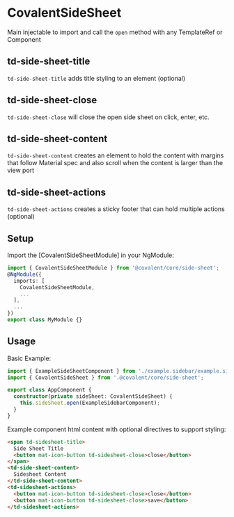 # CovalentSideSheet

Main injectable to import and call the `open` method with any TemplateRef or Component

## td-side-sheet-title

`td-side-sheet-title` adds title styling to an element (optional)

## td-side-sheet-close

`td-side-sheet-close` will close the open side sheet on click, enter, etc.

## td-side-sheet-content

`td-side-sheet-content` creates an element to hold the content with margins that follow Material spec and also scroll when the content is larger than the view port

## td-side-sheet-actions

`td-side-sheet-actions` creates a sticky footer that can hold multiple actions (optional)

## Setup

Import the [CovalentSideSheetModule] in your NgModule:

```typescript
import { CovalentSideSheetModule } from '@covalent/core/side-sheet';
@NgModule({
  imports: [
    CovalentSideSheetModule,
    ...
  ],
  ...
})
export class MyModule {}
```

## Usage

Basic Example:

```typescript
import { ExampleSideSheetComponent } from './example.sidebar/example.sidesheet.component';
import { CovalentSideSheet } from '.@covalent/core/side-sheet';

export class AppComponent {  
  constructor(private sideSheet: CovalentSideSheet) {
    this.sideSheet.open(ExampleSidebarComponent);
  }
}
```

Example component html content with optional directives to support styling:

```html
<span td-sidesheet-title>
  Side Sheet Title
  <button mat-icon-button td-sidesheet-close>close</button>  
</span>
<td-side-sheet-content>
  Sidesheet Content
</td-side-sheet-content>
<td-sidesheet-actions>
  <button mat-icon-button td-sidesheet-close>close</button>
  <button mat-icon-button td-sidesheet-close>save</button>
</td-sidesheet-actions>
```
